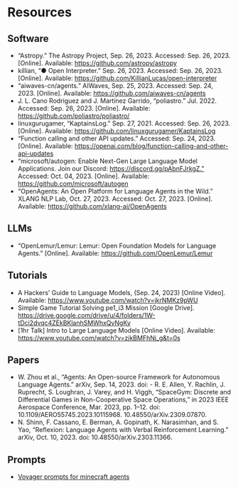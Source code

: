 # Resources

## Software
- “Astropy.” The Astropy Project, Sep. 26, 2023. Accessed: Sep. 26, 2023. [Online]. Available: https://github.com/astropy/astropy
- killian, “● Open Interpreter.” Sep. 26, 2023. Accessed: Sep. 26, 2023. [Online]. Available: https://github.com/KillianLucas/open-interpreter
- “aiwaves-cn/agents.” AIWaves, Sep. 25, 2023. Accessed: Sep. 24, 2023. [Online]. Available: https://github.com/aiwaves-cn/agents
- J. L. Cano Rodriguez and J. Martínez Garrido, “poliastro.” Jul. 2022. Accessed: Sep. 26, 2023. [Online]. Available: https://github.com/poliastro/poliastro/
- linuxgurugamer, “KaptainsLog.” Sep. 27, 2021. Accessed: Sep. 26, 2023. [Online]. Available: https://github.com/linuxgurugamer/KaptainsLog
- “Function calling and other API updates.” Accessed: Sep. 24, 2023. [Online]. Available: https://openai.com/blog/function-calling-and-other-api-updates
- “microsoft/autogen: Enable Next-Gen Large Language Model Applications. Join our Discord: https://discord.gg/pAbnFJrkgZ.” Accessed: Oct. 04, 2023. [Online]. Available: https://github.com/microsoft/autogen
- “OpenAgents: An Open Platform for Language Agents in the Wild.” XLANG NLP Lab, Oct. 27, 2023. Accessed: Oct. 27, 2023. [Online]. Available: https://github.com/xlang-ai/OpenAgents

## LLMs
- “OpenLemur/Lemur: Lemur: Open Foundation Models for Language Agents.” [Online]. Available: https://github.com/OpenLemur/Lemur

## Tutorials
- A Hackers’ Guide to Language Models, (Sep. 24, 2023) [Online Video]. Available: https://www.youtube.com/watch?v=jkrNMKz9pWU
- Simple Game Tutorial Solving pe1_i3 Mission [Google Drive]. https://drive.google.com/drive/u/4/folders/1W-tDci2dvqc4ZEkBKlanhSMWhxQvNgKy
- [1hr Talk] Intro to Large Language Models [Online Video]. Available: https://www.youtube.com/watch?v=zjkBMFhNj_g&t=0s

## Papers
- W. Zhou et al., “Agents: An Open-source Framework for Autonomous Language Agents.” arXiv, Sep. 14, 2023. doi: - R. E. Allen, Y. Rachlin, J. Ruprecht, S. Loughran, J. Varey, and H. Viggh, “SpaceGym: Discrete and Differential Games in Non-Cooperative Space Operations,” in 2023 IEEE Aerospace Conference, Mar. 2023, pp. 1–12. doi: 10.1109/AERO55745.2023.10115968.
10.48550/arXiv.2309.07870.
- N. Shinn, F. Cassano, E. Berman, A. Gopinath, K. Narasimhan, and S. Yao, “Reflexion: Language Agents with Verbal Reinforcement Learning.” arXiv, Oct. 10, 2023. doi: 10.48550/arXiv.2303.11366.

## Prompts
- [Voyager prompts for minecraft agents](https://github.com/MineDojo/Voyager/tree/main/voyager/prompts)
  
